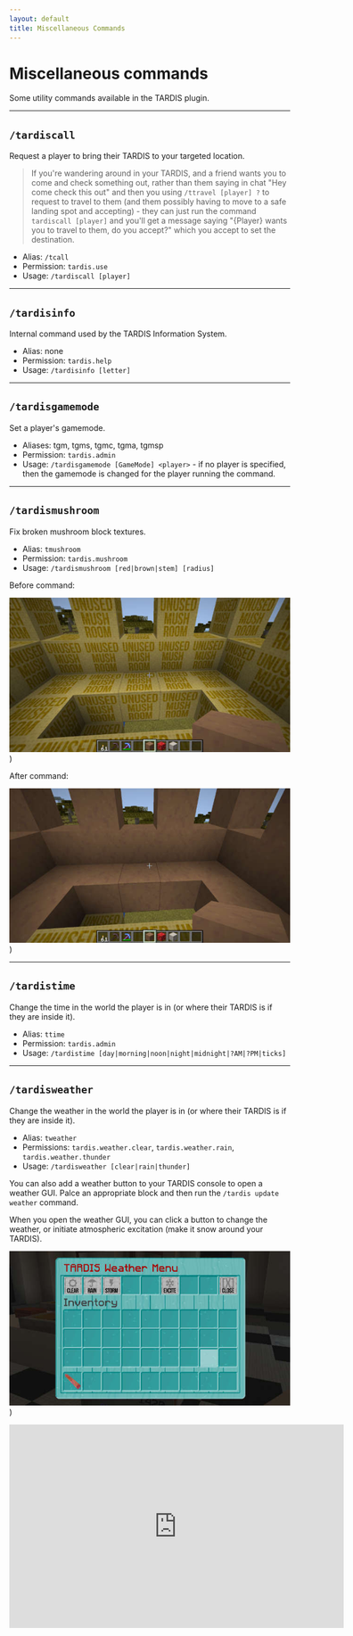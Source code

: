 ```yaml
---
layout: default
title: Miscellaneous Commands
---
```


# Miscellaneous commands

Some utility commands available in the TARDIS plugin.

_____

## `/tardiscall`

Request a player to bring their TARDIS to your targeted location.

> If you're wandering around in your TARDIS, and a friend wants you to come and
> check something out, rather than them saying in chat "Hey come check this out"
> and then you using `/ttravel [player] ?` to request to travel to them (and them
> possibly having to move to a safe landing spot and accepting) - they can just run
> the command `tardiscall [player]` and you'll get a message saying "{Player} wants
> you to travel to them, do you accept?" which you accept to set the destination.

* Alias: `/tcall`
* Permission: `tardis.use`
* Usage: `/tardiscall [player]`

_____

## `/tardisinfo`

Internal command used by the TARDIS Information System.

* Alias: none
* Permission: `tardis.help`
* Usage: `/tardisinfo [letter]`

_____

## `/tardisgamemode`

Set a player's gamemode.

* Aliases: tgm, tgms, tgmc, tgma, tgmsp
* Permission: `tardis.admin`
* Usage: `/tardisgamemode [GameMode] <player>` - if no player is specified, then the gamemode is changed for the player
  running the command.

_____

## `/tardismushroom`

Fix broken mushroom block textures.

* Alias: `tmushroom`
* Permission: `tardis.mushroom`
* Usage: `/tardismushroom [red|brown|stem] [radius]`

Before command:

![Mushroom before update](/images/docs/mushroom_before.jpg))

After command:

![Mushroom after update](/images/docs/mushroom_after.jpg))

_____

## `/tardistime`

Change the time in the world the player is in (or where their TARDIS is if they are inside it).

* Alias: `ttime`
* Permission: `tardis.admin`
* Usage: `/tardistime [day|morning|noon|night|midnight|?AM|?PM|ticks]`

_____

## `/tardisweather`

Change the weather in the world the player is in (or where their TARDIS is if they are inside it).

* Alias: `tweather`
* Permissions: `tardis.weather.clear`, `tardis.weather.rain`, `tardis.weather.thunder`
* Usage: `/tardisweather [clear|rain|thunder]`

You can also add a weather button to your TARDIS console to open a weather GUI. Palce an appropriate block and then run
the `/tardis update weather` command.

When you open the weather GUI, you can click a button to change the weather, or initiate atmospheric excitation (make it
snow around your TARDIS).

![Weather GUI](/images/docs/weather_gui.jpg))

<iframe src="https://player.vimeo.com/video/222985511" width="600" height="365" frameborder="0" webkitallowfullscreen mozallowfullscreen allowfullscreen></iframe>
